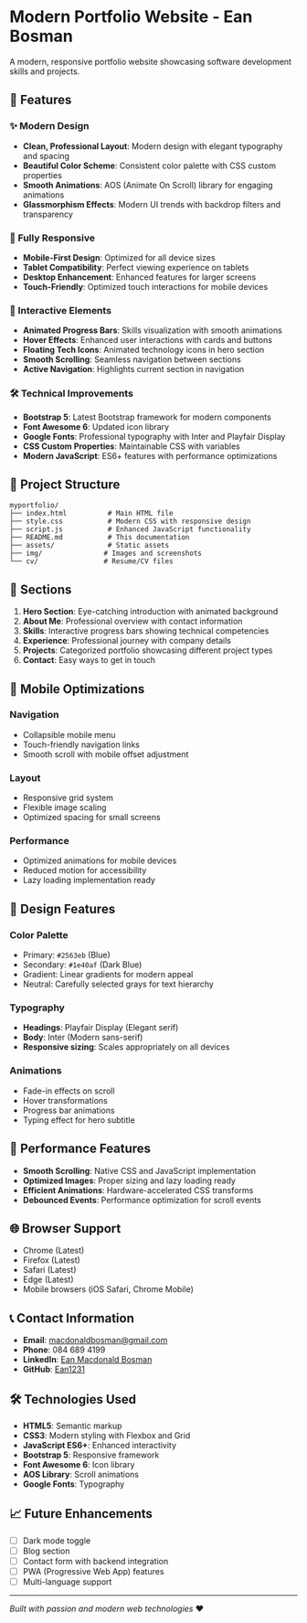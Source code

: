 # Modern Portfolio Website - Ean Bosman

A modern, responsive portfolio website showcasing software development skills and projects.

## 🚀 Features

### ✨ Modern Design
- **Clean, Professional Layout**: Modern design with elegant typography and spacing
- **Beautiful Color Scheme**: Consistent color palette with CSS custom properties
- **Smooth Animations**: AOS (Animate On Scroll) library for engaging animations
- **Glassmorphism Effects**: Modern UI trends with backdrop filters and transparency

### 📱 Fully Responsive
- **Mobile-First Design**: Optimized for all device sizes
- **Tablet Compatibility**: Perfect viewing experience on tablets
- **Desktop Enhancement**: Enhanced features for larger screens
- **Touch-Friendly**: Optimized touch interactions for mobile devices

### 🎨 Interactive Elements
- **Animated Progress Bars**: Skills visualization with smooth animations
- **Hover Effects**: Enhanced user interactions with cards and buttons
- **Floating Tech Icons**: Animated technology icons in hero section
- **Smooth Scrolling**: Seamless navigation between sections
- **Active Navigation**: Highlights current section in navigation

### 🛠 Technical Improvements
- **Bootstrap 5**: Latest Bootstrap framework for modern components
- **Font Awesome 6**: Updated icon library
- **Google Fonts**: Professional typography with Inter and Playfair Display
- **CSS Custom Properties**: Maintainable CSS with variables
- **Modern JavaScript**: ES6+ features with performance optimizations

## 📁 Project Structure

```
myportfolio/
├── index.html          # Main HTML file
├── style.css           # Modern CSS with responsive design
├── script.js           # Enhanced JavaScript functionality
├── README.md           # This documentation
├── assets/             # Static assets
├── img/               # Images and screenshots
└── cv/                # Resume/CV files
```

## 🎯 Sections

1. **Hero Section**: Eye-catching introduction with animated background
2. **About Me**: Professional overview with contact information
3. **Skills**: Interactive progress bars showing technical competencies
4. **Experience**: Professional journey with company details
5. **Projects**: Categorized portfolio showcasing different project types
6. **Contact**: Easy ways to get in touch

## 📱 Mobile Optimizations

### Navigation
- Collapsible mobile menu
- Touch-friendly navigation links
- Smooth scroll with mobile offset adjustment

### Layout
- Responsive grid system
- Flexible image scaling
- Optimized spacing for small screens

### Performance
- Optimized animations for mobile devices
- Reduced motion for accessibility
- Lazy loading implementation ready

## 🎨 Design Features

### Color Palette
- Primary: `#2563eb` (Blue)
- Secondary: `#1e40af` (Dark Blue)
- Gradient: Linear gradients for modern appeal
- Neutral: Carefully selected grays for text hierarchy

### Typography
- **Headings**: Playfair Display (Elegant serif)
- **Body**: Inter (Modern sans-serif)
- **Responsive sizing**: Scales appropriately on all devices

### Animations
- Fade-in effects on scroll
- Hover transformations
- Progress bar animations
- Typing effect for hero subtitle

## 🚀 Performance Features

- **Smooth Scrolling**: Native CSS and JavaScript implementation
- **Optimized Images**: Proper sizing and lazy loading ready
- **Efficient Animations**: Hardware-accelerated CSS transforms
- **Debounced Events**: Performance optimization for scroll events

## 🌐 Browser Support

- Chrome (Latest)
- Firefox (Latest)
- Safari (Latest)
- Edge (Latest)
- Mobile browsers (iOS Safari, Chrome Mobile)

## 📞 Contact Information

- **Email**: macdonaldbosman@gmail.com
- **Phone**: 084 689 4199
- **LinkedIn**: [Ean Macdonald Bosman](https://www.linkedin.com/in/ean-macdonald-bosman-328a801a3)
- **GitHub**: [Ean1231](https://github.com/Ean1231)

## 🛠 Technologies Used

- **HTML5**: Semantic markup
- **CSS3**: Modern styling with Flexbox and Grid
- **JavaScript ES6+**: Enhanced interactivity
- **Bootstrap 5**: Responsive framework
- **Font Awesome 6**: Icon library
- **AOS Library**: Scroll animations
- **Google Fonts**: Typography

## 📈 Future Enhancements

- [ ] Dark mode toggle
- [ ] Blog section
- [ ] Contact form with backend integration
- [ ] PWA (Progressive Web App) features
- [ ] Multi-language support

---

*Built with passion and modern web technologies* ❤️ 